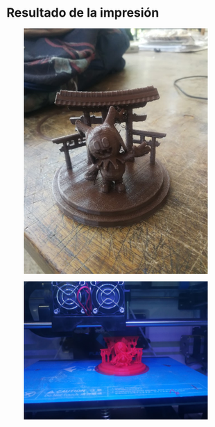 # Resultado de la impresión

<figure><img src="../../.gitbook/assets/imagen_2023-11-11_161643828.png" alt=""><figcaption></figcaption></figure>

<figure><img src="../../.gitbook/assets/imagen_2023-11-11_161727563.png" alt=""><figcaption></figcaption></figure>
